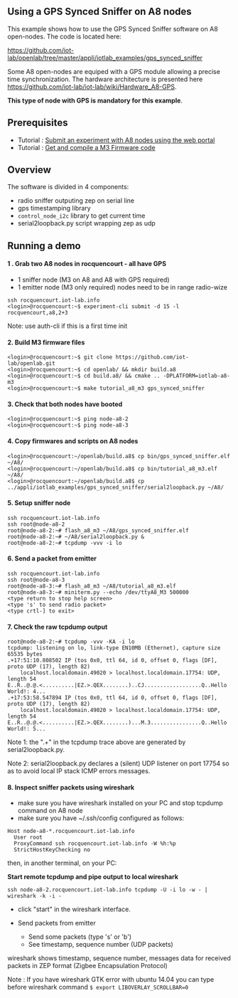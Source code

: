 Using a GPS Synced Sniffer on A8 nodes
--------------------------------------

This example shows how to use the GPS Synced Sniffer software on A8
open-nodes. The code is located here:

https://github.com/iot-lab/openlab/tree/master/appli/iotlab_examples/gps_synced_sniffer

Some A8 open-nodes are equiped with a GPS module allowing a precise time synchronization. The hardware architecture is presented here https://github.com/iot-lab/iot-lab/wiki/Hardware_A8-GPS. 

**This type of node with GPS is mandatory for this example**.

## Prerequisites

- Tutorial : [Submit an experiment with A8 nodes using the web portal](https://www.iot-lab.info/tutorials/submit-an-experiment-with-a8-nodes-using-the-web-portal/)
- Tutorial : [Get and compile a M3 Firmware code](https://www.iot-lab.info/tutorials/get-compile-a-m3-firmware-code/)

## Overview

The software is divided in 4 components:
- radio sniffer outputing zep on serial line
- gps timestamping library
- `control_node_i2c` library to get current time
- serial2loopback.py script wrapping zep as udp


## Running a demo

#### 1 . Grab two A8 nodes in rocquencourt - all have GPS
- 1 sniffer node (M3 on A8 and A8 with GPS required)
- 1 emitter node (M3 only required)
nodes need to be in range radio-wize

```
ssh rocquencourt.iot-lab.info
<login>@rocquencourt:~$ experiment-cli submit -d 15 -l rocquencourt,a8,2+3
```
Note: use auth-cli if this is a first time init

#### 2. Build M3 firmware files 
```
<login>@rocquencourt:~$ git clone https://github.com/iot-lab/openlab.git
<login>@rocquencourt:~$ cd openlab/ && mkdir build.a8
<login>@rocquencourt:~$ cd build.a8/ && cmake .. -DPLATFORM=iotlab-a8-m3
<login>@rocquencourt:~$ make tutorial_a8_m3 gps_synced_sniffer
```

#### 3. Check that both nodes have booted
```
<login>@rocquencourt:~$ ping node-a8-2
<login>@rocquencourt:~$ ping node-a8-3
```

#### 4. Copy firmwares and scripts on A8 nodes 
```
<login>@rocquencourt:~/openlab/build.a8$ cp bin/gps_synced_sniffer.elf ~/A8/
<login>@rocquencourt:~/openlab/build.a8$ cp bin/tutorial_a8_m3.elf ~/A8/
<login>@rocquencourt:~/openlab/build.a8$ cp ../appli/iotlab_examples/gps_synced_sniffer/serial2loopback.py ~/A8/
```

#### 5. Setup sniffer node
```
ssh rocquencourt.iot-lab.info
ssh root@node-a8-2
root@node-a8-2:~# flash_a8_m3 ~/A8/gps_synced_sniffer.elf
root@node-a8-2:~# ~/A8/serial2loopback.py & 
root@node-a8-2:~# tcpdump -vvv -i lo
```

#### 6. Send a packet from emitter
```
ssh rocquencourt.iot-lab.info
ssh root@node-a8-3
root@node-a8-3:~# flash_a8_m3 ~/A8/tutorial_a8_m3.elf
root@node-a8-3:~# miniterm.py --echo /dev/ttyA8_M3 500000
<type return to stop help screen>
<type 's' to send radio packet>
<type crtl-] to exit>
```

#### 7. Check the raw tcpdump output
```
root@node-a8-2:~# tcpdump -vvv -KA -i lo
tcpdump: listening on lo, link-type EN10MB (Ethernet), capture size 65535 bytes
.+17:51:10.808502 IP (tos 0x0, ttl 64, id 0, offset 0, flags [DF], proto UDP (17), length 82)
    localhost.localdomain.49020 > localhost.localdomain.17754: UDP, length 54
E..R..@.@.<..........|EZ.>.QEX........)..CJ..................Q..Hello World!: 4...
.+17:53:58.547894 IP (tos 0x0, ttl 64, id 0, offset 0, flags [DF], proto UDP (17), length 82)
    localhost.localdomain.49020 > localhost.localdomain.17754: UDP, length 54
E..R..@.@.<..........|EZ.>.QEX........)...M.3................Q..Hello World!: 5...
```

Note 1: the ".+" in the tcpdump trace above are generated by serial2loopback.py.

Note 2: serial2loopback.py declares a (silent) UDP listener on port 17754 so as to avoid local IP stack ICMP errors messages.


#### 8. Inspect sniffer packets using wireshark

- make sure you have wireshark installed on your PC and stop tcpdump
  command on A8 node
- make sure you have ~/.ssh/config configured as follows:

```
Host node-a8-*.rocquencourt.iot-lab.info
  User root
  ProxyCommand ssh rocquencourt.iot-lab.info -W %h:%p
  StrictHostKeyChecking no
```

then, in another terminal, on your PC:

**Start remote tcpdump and pipe output to local wireshark**
```
ssh node-a8-2.rocquencourt.iot-lab.info tcpdump -U -i lo -w - | wireshark -k -i -
```

- click "start" in the wireshark interface.

- Send packets from emitter
    - Send some packets (type 's' or 'b')
    - See timestamp, sequence number (UDP packets)


wireshark shows timestamp, sequence number, messages data for received packets
in ZEP format (Zigbee Encapsulation Protocol)


Note : If you have wireshark GTK error with ubuntu 14.04 you can type before wireshark command ``$ export LIBOVERLAY_SCROLLBAR=0``
